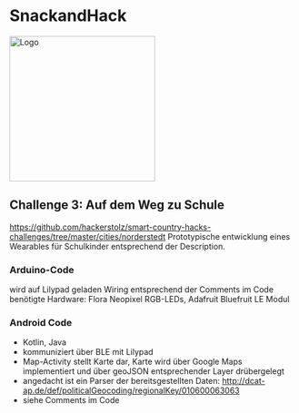 # SnackandHack
<img src="https://github.com/RikeOne/Norderstedt/blob/master/lutze%20logo.png" width="256" height="256" title="Logo">

## Challenge 3: Auf dem Weg zu Schule

https://github.com/hackerstolz/smart-country-hacks-challenges/tree/master/cities/norderstedt
Prototypische entwicklung eines Wearables für Schulkinder entsprechend der Description.

### Arduino-Code
wird auf Lilypad geladen
Wiring entsprechend der Comments im Code
benötigte Hardware: Flora Neopixel RGB-LEDs, Adafruit Bluefruit LE Modul

### Android Code
- Kotlin, Java
- kommuniziert über BLE mit Lilypad
- Map-Activity stellt Karte dar, Karte wird über Google Maps implementiert und über geoJSON entsprechender Layer drübergelegt
- angedacht ist ein Parser der bereitsgestellten Daten: http://dcat-ap.de/def/politicalGeocoding/regionalKey/010600063063
- siehe Comments im Code
